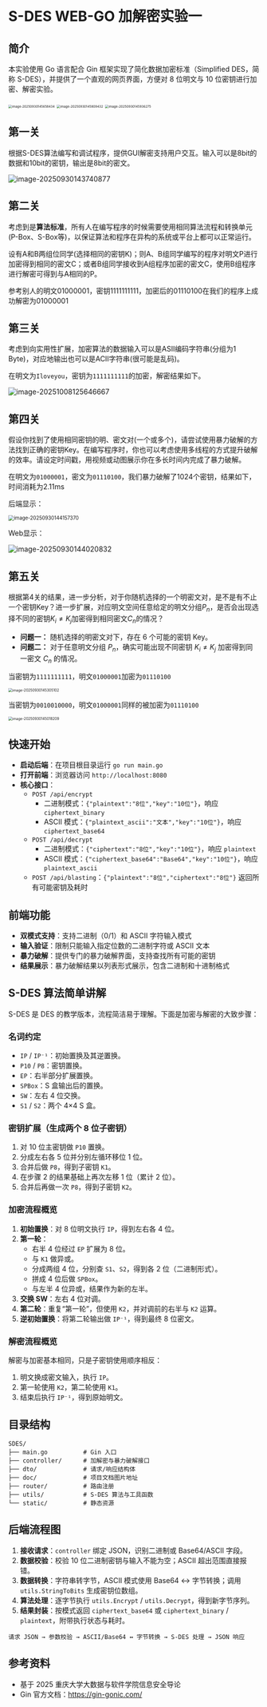 # S-DES WEB-GO 加解密实验一 

## 简介

本实验使用 Go 语言配合 Gin 框架实现了简化数据加密标准（Simplified DES，简称 S-DES），并提供了一个直观的网页界面，方便对 8 位明文与 10 位密钥进行加密、解密实验。

<img src="doc/assets/image-20250930145658434.png" alt="image-20250930145658434" style="zoom:45%;" />

<img src="doc/assets/image-20250930145809432.png" alt="image-20250930145809432" style="zoom:45%;" />

<img src="doc/assets/image-20250930145936275.png" alt="image-20250930145936275" style="zoom:45%;" />



## 第一关

根据S-DES算法编写和调试程序，提供GUI解密支持用户交互。输入可以是8bit的数据和10bit的密钥，输出是8bit的密文。

![image-20250930143740877](doc/assets/image-20250930143740877.png)



## 第二关

考虑到是**算法标准**，所有人在编写程序的时候需要使用相同算法流程和转换单元(P-Box、S-Box等)，以保证算法和程序在异构的系统或平台上都可以正常运行。

设有A和B两组位同学(选择相同的密钥K)；则A、B组同学编写的程序对明文P进行加密得到相同的密文C；或者B组同学接收到A组程序加密的密文C，使用B组程序进行解密可得到与A相同的P。

参考别人的明文01000001，密钥1111111111，加密后的01110100在我们的程序上成功解密为01000001



## 第三关

考虑到向实用性扩展，加密算法的数据输入可以是ASII编码字符串(分组为1 Byte)，对应地输出也可以是ACII字符串(很可能是乱码)。

在明文为`Iloveyou`，密钥为`1111111111`的加密，解密结果如下。

![image-20251008125646667](doc/assets/image-20251008125646667.png)



## 第四关

假设你找到了使用相同密钥的明、密文对(一个或多个)，请尝试使用暴力破解的方法找到正确的密钥Key。在编写程序时，你也可以考虑使用多线程的方式提升破解的效率。请设定时间戳，用视频或动图展示你在多长时间内完成了暴力破解。

在明文为`01000001`，密文为`01110100`，我们暴力破解了1024个密钥，结果如下，时间消耗为2.11ms

后端显示：

<img src="doc/assets/image-20250930144157370.png" alt="image-20250930144157370" style="zoom:70%;" />

Web显示：

![image-20250930144020832](doc/assets/image-20250930144020832.png)

## 第五关

根据第4关的结果，进一步分析，对于你随机选择的一个明密文对，是不是有不止一个密钥Key？进一步扩展，对应明文空间任意给定的明文分组$P_n$，是否会出现选择不同的密钥$K_{i}\ne K_{j}$加密得到相同密文$C_n$的情况？

- **问题一：** 随机选择的明密文对下，存在 6 个可能的密钥 Key。
- **问题二：** 对于任意明文分组 $P_n$，确实可能出现不同密钥 $K_{i}\ne K_{j}$ 加密得到同一密文 $C_n$ 的情况。

当密钥为`1111111111`，明文`01000001`加密为`01110100`

<img src="doc/assets/image-20250930145305102.png" alt="image-20250930145305102" style="zoom:50%;" />

当密钥为`0010010000`，明文`01000001`同样的被加密为`01110100`

<img src="doc/assets/image-20250930145018209.png" alt="image-20250930145018209" style="zoom:50%;" />

## 快速开始

- **启动后端**：在项目根目录运行 `go run main.go`
- **打开前端**：浏览器访问 `http://localhost:8080`
- **核心接口**：
  - `POST /api/encrypt`
    - 二进制模式：`{"plaintext":"8位","key":"10位"}`，响应 `ciphertext_binary`
    - ASCII 模式：`{"plaintext_ascii":"文本","key":"10位"}`，响应 `ciphertext_base64`
  - `POST /api/decrypt`
    - 二进制模式：`{"ciphertext":"8位","key":"10位"}`，响应 `plaintext`
    - ASCII 模式：`{"ciphertext_base64":"Base64","key":"10位"}`，响应 `plaintext_ascii`
  - `POST /api/blasting`：`{"plaintext":"8位","ciphertext":"8位"}` 返回所有可能密钥及耗时




## 前端功能
- **双模式支持**：支持二进制（0/1）和 ASCII 字符输入模式
- **输入验证**：限制只能输入指定位数的二进制字符或 ASCII 文本
- **暴力破解**：提供专门的暴力破解界面，支持查找所有可能的密钥
- **结果展示**：暴力破解结果以列表形式展示，包含二进制和十进制格式



## S-DES 算法简单讲解
S-DES 是 DES 的教学版本，流程简洁易于理解。下面是加密与解密的大致步骤：

### 名词约定
- `IP` / `IP⁻¹`：初始置换及其逆置换。
- `P10` / `P8`：密钥置换。
- `EP`：右半部分扩展置换。
- `SPBox`：S 盒输出后的置换。
- `SW`：左右 4 位交换。
- `S1` / `S2`：两个 4×4 S 盒。

### 密钥扩展（生成两个 8 位子密钥）
1. 对 10 位主密钥做 `P10` 置换。
2. 分成左右各 5 位并分别左循环移位 1 位。
3. 合并后做 `P8`，得到子密钥 `K1`。
4. 在步骤 2 的结果基础上再次左移 1 位（累计 2 位）。
5. 合并后再做一次 `P8`，得到子密钥 `K2`。

### 加密流程概览
1. **初始置换**：对 8 位明文执行 `IP`，得到左右各 4 位。
2. **第一轮**：
   - 右半 4 位经过 `EP` 扩展为 8 位。
   - 与 `K1` 做异或。
   - 分成两组 4 位，分别查 `S1`、`S2`，得到各 2 位（二进制形式）。
   - 拼成 4 位后做 `SPBox`。
   - 与左半 4 位异或，结果作为新的左半。
3. **交换 SW**：左右 4 位对调。
4. **第二轮**：重复“第一轮”，但使用 `K2`，并对调前的右半与 `K2` 运算。
5. **逆初始置换**：将第二轮输出做 `IP⁻¹`，得到最终 8 位密文。

### 解密流程概览
解密与加密基本相同，只是子密钥使用顺序相反：
1. 明文换成密文输入，执行 `IP`。
2. 第一轮使用 `K2`，第二轮使用 `K1`。
3. 结束后执行 `IP⁻¹`，得到原始明文。


## 目录结构
```
SDES/
├── main.go          # Gin 入口
├── controller/      # 加解密与暴力破解接口
├── dto/             # 请求/响应结构体
├── doc/             # 项目文档图片地址
├── router/          # 路由注册
├── utils/           # S-DES 算法与工具函数
└── static/          # 静态资源
```



## 后端流程图

1. **接收请求**：`controller` 绑定 JSON，识别二进制或 Base64/ASCII 字段。
2. **数据校验**：校验 10 位二进制密钥与输入不能为空；ASCII 超出范围直接报错。
3. **数据转换**：字符串转字节，ASCII 模式使用 Base64 ↔ 字节转换；调用 `utils.StringToBits` 生成密钥位数组。
4. **算法处理**：逐字节执行 `utils.Encrypt` / `utils.Decrypt`，得到新字节序列。
5. **结果封装**：按模式返回 `ciphertext_base64` 或 `ciphertext_binary` / `plaintext`，附带执行状态与耗时。

```
请求 JSON → 参数校验 → ASCII/Base64 ↔ 字节转换 → S-DES 处理 → JSON 响应
```

## 参考资料
- 基于 2025 重庆大学大数据与软件学院信息安全导论
- Gin 官方文档：https://gin-gonic.com/